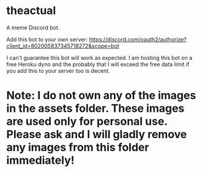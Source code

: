 # theactual

A meme Discord bot.

Add this bot to your own server:
https://discord.com/oauth2/authorize?client_id=802005837345718272&scope=bot

I can't guarantee this bot will work as expected.
I am hosting this bot on a free Heroku dyno and the probably that I will exceed the free data limit if you add this to your server too is decent.


# Note: I do not own any of the images in the assets folder. These images are used only for personal use. Please ask and I will gladly remove any images from this folder immediately!
